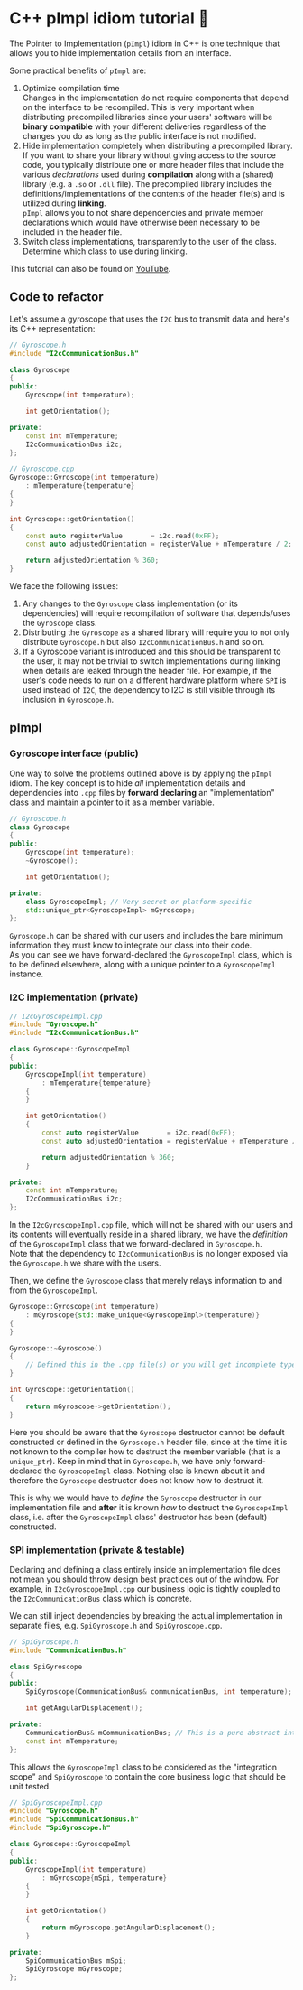 # C++ pImpl idiom tutorial :movie_camera:

The Pointer to Implementation (`pImpl`) idiom in C++ is one technique that allows you to hide implementation
details from an interface.

Some practical benefits of `pImpl` are:
1. Optimize compilation time<br>
   Changes in the implementation do not require components that depend on the interface to be recompiled.
   This is very important when distributing precompiled libraries since your users' software will be
   **binary compatible** with your different deliveries regardless of the changes you do as long as the
   public interface is not modified.
2. Hide implementation completely when distributing a precompiled library.<br>
   If you want to share your library without giving access to the source code, you typically distribute
   one or more header files that include the various *declarations* used during **compilation** along with
   a (shared) library (e.g. a `.so` or `.dll` file). The precompiled library includes the definitions/implementations
   of the contents of the header file(s) and is utilized during **linking**.<br>
   `pImpl` allows you to not share dependencies and private member declarations which would have otherwise
   been necessary to be included in the header file.
3. Switch class implementations, transparently to the user of the class.<br>
   Determine which class to use during linking.

This tutorial can also be found on [YouTube](https://youtu.be/lETcZQuKQBs).

## Code to refactor

Let's assume a gyroscope that uses the `I2C` bus to transmit data and here's its C++ representation:

```cpp
// Gyroscope.h
#include "I2cCommunicationBus.h"

class Gyroscope
{
public:
    Gyroscope(int temperature);

    int getOrientation();

private:
    const int mTemperature;
    I2cCommunicationBus i2c;
};
```

```cpp
// Gyroscope.cpp
Gyroscope::Gyroscope(int temperature)
    : mTemperature{temperature}
{
}

int Gyroscope::getOrientation()
{
    const auto registerValue       = i2c.read(0xFF);
    const auto adjustedOrientation = registerValue + mTemperature / 2;

    return adjustedOrientation % 360;
}
```

We face the following issues:

1. Any changes to the `Gyroscope` class implementation (or its dependencies) will
   require recompilation of software that depends/uses the `Gyroscope` class.
2. Distributing the `Gyroscope` as a shared library will require you to not only distribute
   `Gyroscope.h` but also `I2cCommunicationBus.h` and so on.
3. If a Gyroscope variant is introduced and this should be transparent to the user, it may not be
   trivial to switch implementations during linking when details are leaked through the header file.
   For example, if the user's code needs to run on a different hardware platform where `SPI` is used
   instead of `I2C`, the dependency to I2C is still visible through its inclusion in `Gyroscope.h`.

## pImpl

### Gyroscope interface (public)

One way to solve the problems outlined above is by applying the `pImpl` idiom. The key concept is to
hide *all* implementation details and dependencies into `.cpp` files by **forward declaring** an
"implementation" class and maintain a pointer to it as a member variable.

```cpp
// Gyroscope.h
class Gyroscope
{
public:
    Gyroscope(int temperature);
    ~Gyroscope();

    int getOrientation();

private:
    class GyroscopeImpl; // Very secret or platform-specific
    std::unique_ptr<GyroscopeImpl> mGyroscope;
};
```

`Gyroscope.h` can be shared with our users and includes the bare minimum information they must know to
integrate our class into their code.<br>
As you can see we have forward-declared the `GyroscopeImpl` class, which is to be defined elsewhere, along with
a unique pointer to a `GyroscopeImpl` instance.

### I2C implementation (private)

```cpp
// I2cGyroscopeImpl.cpp
#include "Gyroscope.h"
#include "I2cCommunicationBus.h"

class Gyroscope::GyroscopeImpl
{
public:
    GyroscopeImpl(int temperature)
        : mTemperature{temperature}
    {
    }

    int getOrientation()
    {
        const auto registerValue       = i2c.read(0xFF);
        const auto adjustedOrientation = registerValue + mTemperature / 2;

        return adjustedOrientation % 360;
    }

private:
    const int mTemperature;
    I2cCommunicationBus i2c;
};
```

In the `I2cGyroscopeImpl.cpp` file, which will not be shared with our users and its contents will eventually
reside in a shared library, we have the *definition* of the `GyroscopeImpl` class that we forward-declared
in `Gyroscope.h`.<br>
Note that the dependency to `I2cCommunicationBus` is no longer exposed via the `Gyroscope.h` we share with
the users.

Then, we define the `Gyroscope` class that merely relays information to and from the `GyroscopeImpl`.

```cpp
Gyroscope::Gyroscope(int temperature)
    : mGyroscope{std::make_unique<GyroscopeImpl>(temperature)}
{
}

Gyroscope::~Gyroscope()
{
    // Defined this in the .cpp file(s) or you will get incomplete type errors
}

int Gyroscope::getOrientation()
{
    return mGyroscope->getOrientation();
}
```

Here you should be aware that the `Gyroscope` destructor cannot be default constructed or defined in the
`Gyroscope.h` header file, since at the time it is not known to the compiler how to destruct the member variable
(that is a `unique_ptr`). Keep in mind that in `Gyroscope.h`, we have only forward-declared the `GyroscopeImpl` class.
Nothing else is known about it and therefore the `Gyroscope` destructor does not know how to destruct it.

This is why we would have to *define* the `Gyroscope` destructor in our implementation file and **after** it is known
*how* to destruct the `GyroscopeImpl` class, i.e. after the `GyroscopeImpl` class' destructor has been (default)
constructed.

### SPI implementation (private & testable)

Declaring and defining a class entirely inside an implementation file does not mean you should throw design best
practices out of the window. For example, in `I2cGyroscopeImpl.cpp` our business logic is tightly coupled to the
`I2cCommunicationBus` class which is concrete.

We can still inject dependencies by breaking the actual implementation in separate files,
e.g. `SpiGyroscope.h` and `SpiGyroscope.cpp`.

```cpp
// SpiGyroscope.h
#include "CommunicationBus.h"

class SpiGyroscope
{
public:
    SpiGyroscope(CommunicationBus& communicationBus, int temperature);

    int getAngularDisplacement();

private:
    CommunicationBus& mCommunicationBus; // This is a pure abstract interface!
    const int mTemperature;
};
```

This allows the `GyroscopeImpl` class to be considered as the "integration scope" and `SpiGyroscope` to contain
the core business logic that should be unit tested.

```cpp
// SpiGyroscopeImpl.cpp
#include "Gyroscope.h"
#include "SpiCommunicationBus.h"
#include "SpiGyroscope.h"

class Gyroscope::GyroscopeImpl
{
public:
    GyroscopeImpl(int temperature)
        : mGyroscope{mSpi, temperature}
    {
    }

    int getOrientation()
    {
        return mGyroscope.getAngularDisplacement();
    }

private:
    SpiCommunicationBus mSpi;
    SpiGyroscope mGyroscope;
};
```
